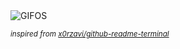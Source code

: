 <div align="justify">
<picture>
    <source media="(prefers-color-scheme: dark)" srcset="https://i.ibb.co/ZpyP1fDN/output-gif.gif">
    <source media="(prefers-color-scheme: light)" srcset="https://i.ibb.co/ZpyP1fDN/output-gif.gif">
    <img alt="GIFOS" src="https://i.ibb.co/ZpyP1fDN/output-gif.gif">
</picture>

<sub><i>inspired from [x0rzavi/github-readme-terminal](https://github.com/x0rzavi/github-readme-terminal)</i></sub>

</div>

<!-- Image deletion URL: https://ibb.co/8LFp4mZX/11651a3a7e21190ca42d612e53cc619c -->